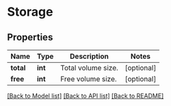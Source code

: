 # Storage


## Properties
Name | Type | Description | Notes
------------ | ------------- | ------------- | -------------
**total** | **int** | Total volume size. | [optional] 
**free** | **int** | Free volume size. | [optional] 

[[Back to Model list]](../README.md#documentation-for-models) [[Back to API list]](../README.md#documentation-for-api-endpoints) [[Back to README]](../README.md)


